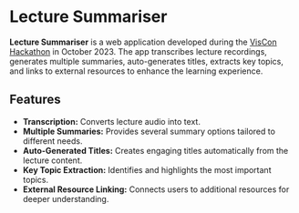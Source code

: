 # Lecture Summariser

**Lecture Summariser** is a web application developed during the [VisCon Hackathon](#) in October 2023. The app transcribes lecture recordings, generates multiple summaries, auto-generates titles, extracts key topics, and links to external resources to enhance the learning experience.

## Features

- **Transcription:** Converts lecture audio into text.
- **Multiple Summaries:** Provides several summary options tailored to different needs.
- **Auto-Generated Titles:** Creates engaging titles automatically from the lecture content.
- **Key Topic Extraction:** Identifies and highlights the most important topics.
- **External Resource Linking:** Connects users to additional resources for deeper understanding.
